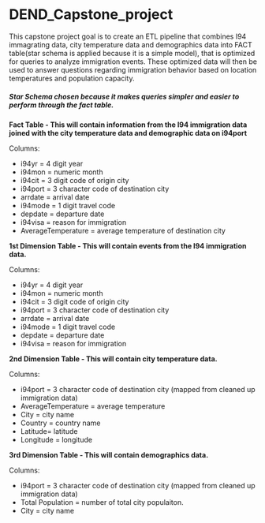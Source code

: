 # DEND_Capstone_project
This capstone project goal is to create an ETL pipeline that combines I94 immagrating data, city temperature data and demographics data into FACT table(star schema is applied because it is a simple model), that is optimized for queries to analyze immigration events. These optimized data will then be used to answer questions regarding immigration behavior based on location temperatures and population capacity.
##### Star Schema chosen because it makes queries simpler and easier to perform through the fact table.
**Fact Table - This will contain information from the I94 immigration data joined with the city temperature data and demographic data on i94port**

Columns:

* i94yr = 4 digit year
* i94mon = numeric month
* i94cit = 3 digit code of origin city
* i94port = 3 character code of destination city
* arrdate = arrival date
* i94mode = 1 digit travel code
* depdate = departure date
* i94visa = reason for immigration
* AverageTemperature = average temperature of destination city

**1st Dimension Table - This will contain events from the I94 immigration data.**

Columns:

* i94yr = 4 digit year
* i94mon = numeric month
* i94cit = 3 digit code of origin city
* i94port = 3 character code of destination city
* arrdate = arrival date
* i94mode = 1 digit travel code
* depdate = departure date
* i94visa = reason for immigration

**2nd Dimension Table - This will contain city temperature data.**

Columns:

* i94port = 3 character code of destination city (mapped from cleaned up immigration data)
* AverageTemperature = average temperature
* City = city name
* Country = country name
* Latitude= latitude
* Longitude = longitude

**3rd Dimension Table - This will contain demographics data.**

Columns:

* i94port = 3 character code of destination city (mapped from cleaned up immigration data)
* Total Population = number of total city populaiton.
* City = city name
